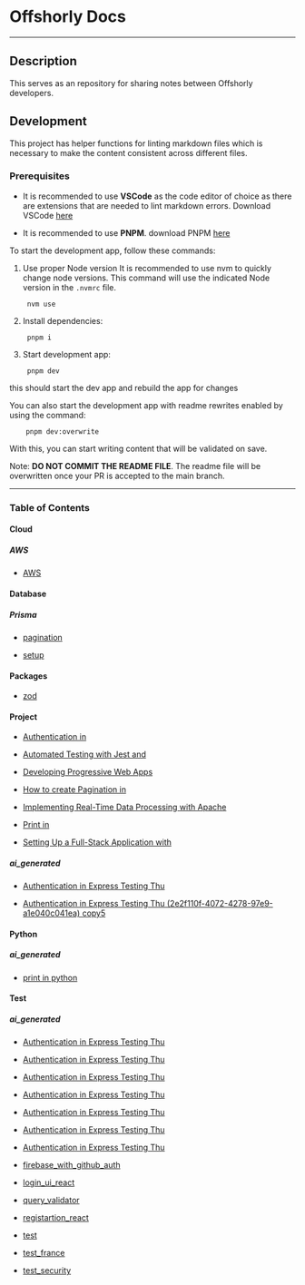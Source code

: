# Offshorly Docs

---

## Description

This serves as an repository for sharing notes between Offshorly developers.

## Development

This project has helper functions for linting markdown files which is necessary to make the content consistent across different files.

### Prerequisites

- It is recommended to use **VSCode** as the code editor of choice as there are extensions that are needed to lint markdown errors. Download VSCode [here](https://code.visualstudio.com/download)

- It is recommended to use **PNPM**. download PNPM [here](https://pnpm.io/installation)

To start the development app, follow these commands:

1. Use proper Node version
    It is recommended to use nvm to quickly change node versions. This command will use the indicated Node version in the `.nvmrc` file.

        nvm use

2. Install dependencies:

        pnpm i

3. Start development app:

        pnpm dev

this should start the dev app and rebuild the app for changes

You can also start the development app with readme rewrites enabled by using the command:

        pnpm dev:overwrite

With this, you can start writing content that will be validated on save.

Note: **DO NOT COMMIT THE README FILE**. The readme file will be overwritten once your PR is accepted to the main branch.

---

### Table of Contents

#### Cloud

##### _AWS_

- [AWS](https://github.com/jasonoffshorlydev/offshorly-docs/tree/main/content/Cloud/AWS/AWS%20lambda.md)

#### Database

##### _Prisma_

- [pagination](https://github.com/jasonoffshorlydev/offshorly-docs/tree/main/content/Database/Prisma/pagination.md)

- [setup](https://github.com/jasonoffshorlydev/offshorly-docs/tree/main/content/Database/Prisma/setup.md)

#### Packages

- [zod](https://github.com/jasonoffshorlydev/offshorly-docs/tree/main/content/Packages/zod.md)

#### Project

- [Authentication in](https://github.com/jasonoffshorlydev/offshorly-docs/tree/main/content/Project/Authentication%20in%20Express.md)

- [Automated Testing with Jest and](https://github.com/jasonoffshorlydev/offshorly-docs/tree/main/content/Project/Automated%20Testing%20with%20Jest%20and%20Mocha.md)

- [Developing Progressive Web Apps](https://github.com/jasonoffshorlydev/offshorly-docs/tree/main/content/Project/Developing%20Progressive%20Web%20Apps%20PWAs.md)

- [How to create Pagination in](https://github.com/jasonoffshorlydev/offshorly-docs/tree/main/content/Project/How%20to%20create%20Pagination%20in%20Express.md)

- [Implementing Real-Time Data Processing with Apache](https://github.com/jasonoffshorlydev/offshorly-docs/tree/main/content/Project/Implementing%20Real-Time%20Data%20Processing%20with%20Apache%20Kafka.md)

- [Print in](https://github.com/jasonoffshorlydev/offshorly-docs/tree/main/content/Project/Print%20in%20Javascript.md)

- [Setting Up a Full-Stack Application with](https://github.com/jasonoffshorlydev/offshorly-docs/tree/main/content/Project/Setting%20Up%20a%20Full-Stack%20Application%20with%20MERN.md)

##### _ai_generated_

- [Authentication in Express Testing Thu](https://github.com/jasonoffshorlydev/offshorly-docs/tree/main/content/Project/ai_generated/Authentication%20in%20Express%20Testing%20Thu%20(2e2f110f-4072-4278-97e9-a1e040c041ea)%20copy.md)

- [Authentication in Express Testing Thu (2e2f110f-4072-4278-97e9-a1e040c041ea) copy5](https://github.com/jasonoffshorlydev/offshorly-docs/tree/main/content/Project/ai_generated/Authentication%20in%20Express%20Testing%20Thu%20(2e2f110f-4072-4278-97e9-a1e040c041ea)%20copy5%205.md)

#### Python

##### _ai_generated_

- [print in python](https://github.com/jasonoffshorlydev/offshorly-docs/tree/main/content/Python/ai_generated/print%20in%20python%20(9511d8ee-36e9-48fc-add9-33f99f2cfc43).md)

#### Test

##### _ai_generated_

- [Authentication in Express Testing Thu](https://github.com/jasonoffshorlydev/offshorly-docs/tree/main/content/Test/ai_generated/Authentication%20in%20Express%20Testing%20Thu%20(2d2df5f4-401b-49a3-bd9a-82c229bc758e).md)

- [Authentication in Express Testing Thu](https://github.com/jasonoffshorlydev/offshorly-docs/tree/main/content/Test/ai_generated/Authentication%20in%20Express%20Testing%20Thu%20(2e2f110f-4072-4278-97e9-a1e040c041ea).md)

- [Authentication in Express Testing Thu](https://github.com/jasonoffshorlydev/offshorly-docs/tree/main/content/Test/ai_generated/Authentication%20in%20Express%20Testing%20Thu%20(3cb8684a-968f-4192-9ce0-6b3ef02282aa).md)

- [Authentication in Express Testing Thu](https://github.com/jasonoffshorlydev/offshorly-docs/tree/main/content/Test/ai_generated/Authentication%20in%20Express%20Testing%20Thu%20(7ce43794-4a5b-4a61-b2dd-249ad1ae2d93).md)

- [Authentication in Express Testing Thu](https://github.com/jasonoffshorlydev/offshorly-docs/tree/main/content/Test/ai_generated/Authentication%20in%20Express%20Testing%20Thu%20(8c391ee9-6d08-4784-8a39-14bca2936ffa).md)

- [Authentication in Express Testing Thu](https://github.com/jasonoffshorlydev/offshorly-docs/tree/main/content/Test/ai_generated/Authentication%20in%20Express%20Testing%20Thu%20(aac21aef-0992-4dd8-898f-cfe277b47d9a).md)

- [Authentication in Express Testing Thu](https://github.com/jasonoffshorlydev/offshorly-docs/tree/main/content/Test/ai_generated/Authentication%20in%20Express%20Testing%20Thu%20(f09be734-c021-4602-a40b-b3d5b2ccb3b3).md)
- [firebase_with_github_auth](https://github.com/jasonoffshorlydev/offshorly-docs/tree/main/content/Test/firebase_with_github_auth.md)

- [login_ui_react](https://github.com/jasonoffshorlydev/offshorly-docs/tree/main/content/Test/login_ui_react.md)

- [query_validator](https://github.com/jasonoffshorlydev/offshorly-docs/tree/main/content/Test/query_validator.md)

- [registartion_react](https://github.com/jasonoffshorlydev/offshorly-docs/tree/main/content/Test/registartion_react.md)

- [test](https://github.com/jasonoffshorlydev/offshorly-docs/tree/main/content/Test/test.md)

- [test_france](https://github.com/jasonoffshorlydev/offshorly-docs/tree/main/content/Test/test_france.md)

- [test_security](https://github.com/jasonoffshorlydev/offshorly-docs/tree/main/content/Test/test_security.md)
  